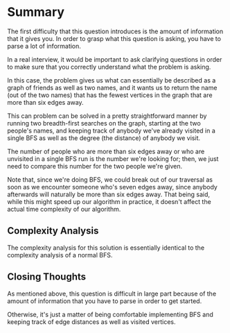 # Summary

The first difficulty that this question introduces is the amount of information that it gives you. In order to grasp what this question is asking, you have to parse a lot of information.

In a real interview, it would be important to ask clarifying questions in order to make sure that you correctly understand what the problem is asking.

In this case, the problem gives us what can essentially be described as a graph of friends as well as two names, and it wants us to return the name (out of the two names) that has the fewest vertices in the graph that are more than six edges away.

This can problem can be solved in a pretty straightforward manner by running two breadth-first searches on the graph, starting at the two people's names, and keeping track of anybody we've already visited in a single BFS as well as the degree (the distance) of anybody we visit.

The number of people who are more than six edges away or who are unvisited in a single BFS run is the number we're looking for; then, we just need to compare this number for the two people we're given.

Note that, since we're doing BFS, we could break out of our traversal as soon as we encounter someone who's seven edges away, since anybody afterwards will naturally be more than six edges away. That being said, while this might speed up our algorithm in practice, it doesn't affect the actual time complexity of our algorithm.

## Complexity Analysis

The complexity analysis for this solution is essentially identical to the complexity analysis of a normal BFS.

## Closing Thoughts

As mentioned above, this question is difficult in large part because of the amount of information that you have to parse in order to get started.

Otherwise, it's just a matter of being comfortable implementing BFS and keeping track of edge distances as well as visited vertices.